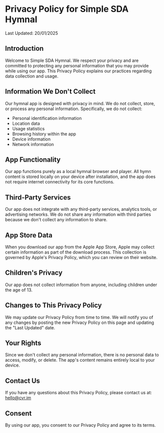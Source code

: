# Privacy Policy for Simple SDA Hymnal

Last Updated: 20/01/2025

## Introduction
Welcome to Simple SDA Hymnal. We respect your privacy and are committed to protecting any personal information that you may provide while using our app. This Privacy Policy explains our practices regarding data collection and usage.

## Information We Don't Collect
Our hymnal app is designed with privacy in mind. We do not collect, store, or process any personal information. Specifically, we do not collect:
- Personal identification information
- Location data
- Usage statistics
- Browsing history within the app
- Device information
- Network information

## App Functionality
Our app functions purely as a local hymnal browser and player. All hymn content is stored locally on your device after installation, and the app does not require internet connectivity for its core functions.

## Third-Party Services
Our app does not integrate with any third-party services, analytics tools, or advertising networks. We do not share any information with third parties because we don't collect any information to share.

## App Store Data
When you download our app from the Apple App Store, Apple may collect certain information as part of the download process. This collection is governed by Apple's Privacy Policy, which you can review on their website.

## Children's Privacy
Our app does not collect information from anyone, including children under the age of 13.

## Changes to This Privacy Policy
We may update our Privacy Policy from time to time. We will notify you of any changes by posting the new Privacy Policy on this page and updating the "Last Updated" date.

## Your Rights
Since we don't collect any personal information, there is no personal data to access, modify, or delete. The app's content remains entirely local to your device.

## Contact Us
If you have any questions about this Privacy Policy, please contact us at:
hello@cvr.im

## Consent
By using our app, you consent to our Privacy Policy and agree to its terms.
